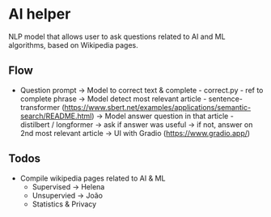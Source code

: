 # AI helper
NLP model that allows user to ask questions related to AI and ML algorithms, based on Wikipedia pages.


## Flow
- Question prompt
    -> Model to correct text & complete
        - correct.py
        - ref to complete phrase
    -> Model detect most relevant article
        - sentence-transformer (https://www.sbert.net/examples/applications/semantic-search/README.html)
    -> Model answer question in that article
        - distilbert / longformer
    -> ask if answer was useful
        -> if not, answer on 2nd most relevant article
    -> UI with Gradio (https://www.gradio.app/)

## Todos
- Compile wikipedia pages related to AI & ML
    - Supervised -> Helena
    - Unsupervied -> João
    - Statistics & Privacy
